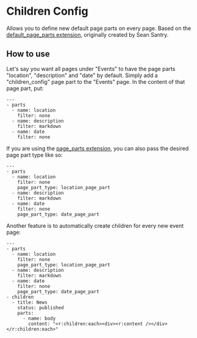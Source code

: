 # Children Config

Allows you to define new default page parts on every page.
Based on the [default\_page\_parts extension](https://github.com/santry/radiant-default-page-parts-extension), originally created by Sean Santry.

## How to use

Let's say you want all pages under "Events" to have the page parts "location", "description" and "date" by default. 
Simply add a "children_config" page part to the "Events" page. In the content of that page part, put: 

    ---
    - parts
      - name: location
        filter: none
      - name: description
        filter: markdown
      - name: date
        filter: none

If you are using the [page_parts extension](https://github.com/digitalpulp/radiant-page_parts-extension), you can also pass the desired page part type like so:

    ---
    - parts
      - name: location
        filter: none
        page_part_type: location_page_part
      - name: description
        filter: markdown
      - name: date
        filter: none
        page_part_type: date_page_part

Another feature is to automatically create children for every new event page:

    ---
    - parts
      - name: location
        filter: none
        page_part_type: location_page_part
      - name: description
        filter: markdown
      - name: date
        filter: none
        page_part_type: date_page_part
    - children
      - title: News
        status: published
        parts:
          - name: body
            content: "<r:children:each><div><r:content /></div></r:children:each>"
